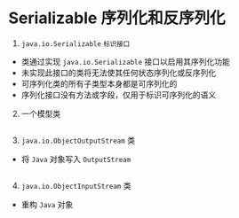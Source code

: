 # Serializable 序列化和反序列化

1. `java.io.Serializable` `标识接口`
  - 类通过实现 `java.io.Serializable` 接口以启用其序列化功能
  - 未实现此接口的类将无法使其任何状态序列化或反序列化
  - 可序列化类的所有子类型本身都是可序列化的
  - 序列化接口没有方法或字段，仅用于标识可序列化的语义
2. 一个模型类

    ```java
    ```
    
3. `java.io.ObjectOutputStream` 类
  - 将 `Java` 对象写入 `OutputStream`
    
    ```java
    ```
  
4. `java.io.ObjectInputStream` 类
  - 重构 `Java` 对象

    ```java
    ```

